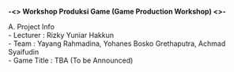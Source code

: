 
<b>-<>  Workshop Produksi Game (Game Production Workshop) <>- </b>

A. Project Info <br>
        - Lecturer      : Rizky Yuniar Hakkun <br>
        - Team          : Yayang Rahmadina, Yohanes Bosko Grethaputra, Achmad Syaifudin <br>
        - Game Title    : TBA (To be Announced) <br>
